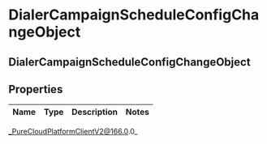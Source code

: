 # DialerCampaignScheduleConfigChangeObject

## DialerCampaignScheduleConfigChangeObject

## Properties

|Name | Type | Description | Notes|
|------------ | ------------- | ------------- | -------------|



_PureCloudPlatformClientV2@166.0.0_
